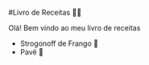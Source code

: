 #Livro de Receitas :woman_cook:

Olá! Bem vindo ao meu livro de receitas

 - Strogonoff de Frango​ :chicken:
 - Pavê :chocolate_bar:
